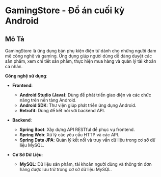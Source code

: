 # GamingStore - Đồ án cuối kỳ Android

## Mô Tả
GamingStore là ứng dụng bán phụ kiện điện tử dành cho những người đam mê công nghệ và gaming. Ứng dụng giúp người dùng dễ dàng duyệt các sản phẩm, xem chi tiết sản phẩm, thực hiện mua hàng và quản lý tài khoản cá nhân.

**Công nghệ sử dụng**:

- **Frontend**:  
  - **Android Studio (Java)**: Dùng để phát triển giao diện và các chức năng trên nền tảng Android.
  - **Android SDK**: Thư viện giúp phát triển ứng dụng Android.
  - **Retrofit**: Dùng để kết nối với backend API.

- **Backend**:  
  - **Spring Boot**: Xây dựng API RESTful để phục vụ frontend.
  - **Spring Web**: Xử lý các yêu cầu HTTP và các API.
  - **Spring Data JPA**: Quản lý kết nối và truy vấn dữ liệu trong cơ sở dữ liệu MySQL.

- **Cơ Sở Dữ Liệu**:  
  - **MySQL**: Dữ liệu sản phẩm, tài khoản người dùng và thông tin đơn hàng được lưu trữ trong cơ sở dữ liệu MySQL.
